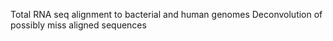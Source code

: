 Total RNA seq alignment to bacterial and human genomes
Deconvolution of possibly miss aligned sequences
